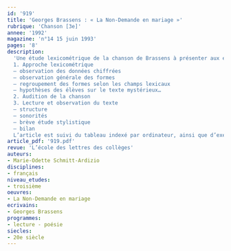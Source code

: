 ```yaml
---
id: '919'
title: 'Georges Brassens : « La Non-Demande en mariage »'
rubrique: 'Chanson [3e]'
annee: '1992'
magazine: 'n°14 15 juin 1993'
pages: '8'
description: 
  'Une étude lexicométrique de la chanson de Brassens à présenter aux élèves sous la forme d’une devinette : de quelle chanson s’agit-il ?
  1. Approche lexicométrique
  – observation des données chiffrées
  – observation générale des formes
  – regroupement des formes selon les champs lexicaux
  – hypothèses des élèves sur le texte mystérieux…
  2. Audition de la chanson
  3. Lecture et observation du texte
  – structure
  – sonorités
  – brève étude stylistique
  – bilan
  L’article est suivi du tableau indexé par ordinateur, ainsi que d’exemples de recherche des sonorités.'
article_pdf: '919.pdf'
revue: 'L’école des lettres des collèges'
auteurs:
- Marie-Odette Schmitt-Ardizio
disciplines:
- français
niveau_etudes:
- troisième
oeuvres:
- La Non-Demande en mariage
ecrivains:
- Georges Brassens
programmes:
- lecture - poésie
siecles:
- 20e siècle
---
```

